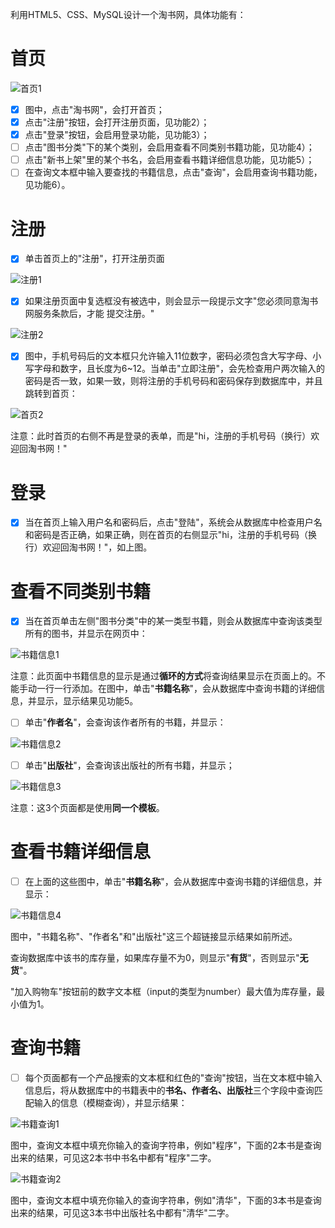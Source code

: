 利用HTML5、CSS、MySQL设计一个淘书网，具体功能有：

# 首页

![首页1](首页1.jpg)

- [x] 图中，点击"淘书网"，会打开首页；
- [x] 点击"注册"按钮，会打开注册页面，见功能2）；
- [x] 点击"登录"按钮，会启用登录功能，见功能3）；
- [ ] 点击"图书分类"下的某个类别，会启用查看不同类别书籍功能，见功能4）；
- [ ] 点击"新书上架"里的某个书名，会启用查看书籍详细信息功能，见功能5）；
- [ ] 在查询文本框中输入要查找的书籍信息，点击"查询"，会启用查询书籍功能，见功能6）。

# 注册

- [x] 单击首页上的"注册"，打开注册页面

![注册1](注册1.jpg)

- [x] 如果注册页面中复选框没有被选中，则会显示一段提示文字"您必须同意淘书网服务条款后，才能  提交注册。"

![注册2](注册2.jpg)

- [x] 图中，手机号码后的文本框只允许输入11位数字，密码必须包含大写字母、小写字母和数字，且长度为6\~12。当单击"立即注册"，会先检查用户两次输入的密码是否一致，如果一致，则将注册的手机号码和密码保存到数据库中，并且跳转到首页：

![首页2](首页2.jpg)

注意：此时首页的右侧不再是登录的表单，而是"hi，注册的手机号码（换行）欢迎回淘书网！"

# 登录

- [x] 当在首页上输入用户名和密码后，点击"登陆"，系统会从数据库中检查用户名和密码是否正确，如果正确，则在首页的右侧显示"hi，注册的手机号码（换行）欢迎回淘书网！"，如上图。

# 查看不同类别书籍

- [x] 当在首页单击左侧"图书分类"中的某一类型书籍，则会从数据库中查询该类型所有的图书，并显示在网页中：

![书籍信息1](书籍信息1.jpg)

注意：此页面中书籍信息的显示是通过**循环的方式**将查询结果显示在页面上的。不能手动一行一行添加。在图中，单击"**书籍名称**"，会从数据库中查询书籍的详细信息，并显示，显示结果见功能5。

- [ ] 单击"**作者名**"，会查询该作者所有的书籍，并显示：

![书籍信息2](书籍信息2.jpg)

- [ ] 单击"**出版社**"，会查询该出版社的所有书籍，并显示；

![书籍信息3](书籍信息3.jpg)

注意：这3个页面都是使用**同一个模板**。

# 查看书籍详细信息

- [ ] 在上面的这些图中，单击"**书籍名称**"，会从数据库中查询书籍的详细信息，并显示：

![书籍信息4](书籍信息4.jpg)

图中，"书籍名称"、"作者名"和"出版社"这三个超链接显示结果如前所述。

查询数据库中该书的库存量，如果库存量不为0，则显示"**有货**"，否则显示"**无货**"。

"加入购物车"按钮前的数字文本框（input的类型为number）最大值为库存量，最小值为1。

# 查询书籍

- [ ] 每个页面都有一个产品搜索的文本框和红色的"查询"按钮，当在文本框中输入信息后，将从数据库中的书籍表中的**书名、作者名、出版社**三个字段中查询匹配输入的信息（模糊查询），并显示结果：

![书籍查询1](书籍查询1.jpg)

图中，查询文本框中填充你输入的查询字符串，例如"程序"，下面的2本书是查询出来的结果，可见这2本书中书名中都有"程序"二字。

![书籍查询2](书籍查询2.jpg)

图中，查询文本框中填充你输入的查询字符串，例如"清华"，下面的3本书是查询出来的结果，可见这3本书中出版社名中都有"清华"二字。
